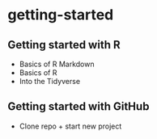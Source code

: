 # getting-started

## Getting started with R

- Basics of R Markdown
- Basics of R
- Into the Tidyverse

## Getting started with GitHub

- Clone repo + start new project
